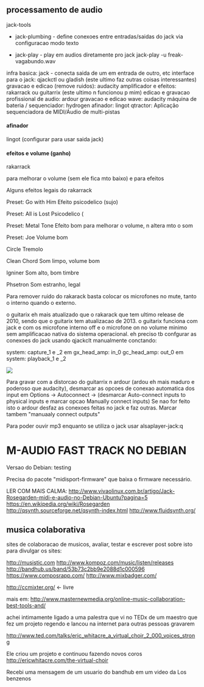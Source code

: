 ## processamento de audio

jack-tools
* jack-plumbing - define conexoes entre entradas/saidas do jack via configuracao modo texto

* jack-play - play em audios diretamente pro jack
jack-play -u freak-vagabundo.wav

infra basica: jack - conecta saida de um em entrada de outro, etc
interface para o jack: qjackctl ou gladish (este ultimo faz outras coisas interessantes)
gravacao e edicao (remove ruidos): audacity
amplificador e efeitos: rakarrack ou guitarrix (este ultimo n funcionou p mim)
edicao e gravacao profissional de audio: ardour
gravacao e edicao wave: audacity
máquina de bateria / sequenciador: hydrogen
afinador: lingot
qtractor: Aplicação sequenciadora de MIDI/Áudio de multi-pistas

#### afinador

lingot (configurar para usar saida jack)

#### efeitos e volume (ganho)

rakarrack

para melhorar o volume (sem ele fica mto baixo) e para efeitos

Alguns efeitos legais do rakarrack

Preset: Go with Him
Efeito psicodelico (sujo)

Preset: All is Lost
Psicodelico (

Preset: Metal Tone
Efeito bom para melhorar o volume, n altera mto o som

Preset: Joe
Volume bom

Circle Tremolo

Clean Chord
Som limpo, volume bom

Igniner
Som alto, bom timbre

Phsetron
Som estranho, legal

Para remover ruido do rakarack basta colocar os microfones no mute, tanto
o interno quando o externo.

o guitarix eh mais atualizado que o rakarack que tem ultimo release
de 2010, sendo que o guitarix tem atualizacao de 2013. o guitarix funciona
com jack e com os microfone interno off e o microfone on no volume minimo sem
amplificacao nativa do sistema operacional. eh preciso tb confgurar as
conexoes do jack usando qjackclt manualmente conctando:

   system: capture_1 e _2 em gx_head_amp: in_0
   gc_head_amp: out_0 em system: playback_1 e _2

<!-- _a -->

<img src="files/qjackctl-conexoes.png" />


Para gravar com a distorcao do guitarrix n ardour (ardou eh mais
maduro e poderoso que audacity), desmarcar as opcoes de conexao automatica
dos input em Options -> Autoconnect -> (desmarcar Auto-connect inputs
to physical inputs e marcar opcao Manually connect inputs)
Se nao for feito isto o ardour desfaz as conexoes feitas no jack e faz outras.
Marcar tambem "manuaaly connect outputs"


Para poder ouvir mp3 enquanto se utiliza o jack usar alsaplayer-jack:q


M-AUDIO FAST TRACK NO DEBIAN
============================

Versao do Debian: testing

Precisa do pacote "midisport-firmware" que baixa o firmware necessário.


LER COM MAIS CALMA:
http://www.vivaolinux.com.br/artigo/Jack-Rosegarden-midi-e-audio-no-Debian-Ubuntu?pagina=5
https://en.wikipedia.org/wiki/Rosegarden
http://qsynth.sourceforge.net/qsynth-index.html
http://www.fluidsynth.org/

## musica colaborativa

sites de colaboracao de musicos, avaliar, testar e escrever post sobre
isto para divulgar os sites:

http://musistic.com
http://www.kompoz.com/music/listen/releases
http://bandhub.us/band/53b73c2bb9e2088d1c000596
https://www.composrapp.com/
http://www.mixbadger.com/

http://ccmixter.org/ <- livre

mais em:
http://www.masternewmedia.org/online-music-collaboration-best-tools-and/

achei intimamente ligado a uma palestra que vi no TEDx de um maestro que
fez um projeto regendo e lancou na internet para outras pessoas gravarem

http://www.ted.com/talks/eric_whitacre_a_virtual_choir_2_000_voices_strong

Ele criou um projeto e continuou fazendo novos coros
http://ericwhitacre.com/the-virtual-choir

Recebi uma mensagem de um usuario do bandhub em um video da Los benzenos
